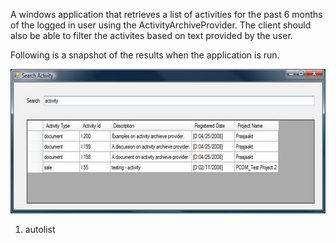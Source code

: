 <properties date="2016-05-10"
SortOrder="6"
/>

A windows application that retrieves a list of activities for the past 6 months of the logged in user using the ActivityArchiveProvider. The client should also be able to filter the activites based on text provided by the user.

Following is a snapshot of the results when the application is run.

<img src="../iTuneLikeClient_files/image001.jpg" width="604" height="231" />

 

1. autolist
